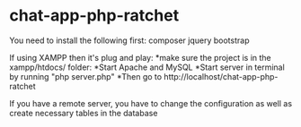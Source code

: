 # chat-app-php-ratchet

You need to install the following first:
composer
jquery
bootstrap

If using XAMPP then it's plug and play:
*make sure the project is in the xampp/htdocs/ folder:
*Start Apache and MySQL
*Start server in terminal by running "php server.php"
*Then go to http://localhost/chat-app-php-ratchet

If you have a remote server, you have to change the configuration as well as create necessary tables in the database
